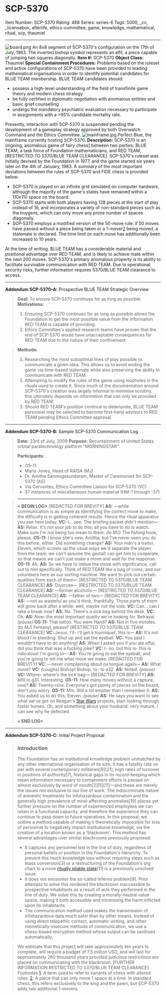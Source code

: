 # SCP-5370
Item Number: SCP-5370
Rating: 488
Series: series-6
Tags: 5000, _cc, _licensebox, afterlife, ethics-committee, game, knowledge, mathematical, ritual, scp, thaumiel

---

![board.png](https://scp-wiki.wdfiles.com/local--files/scp-5370/board.png)
An 8x8 segment of SCP-5370's configuration on the 17th of July, 1983. The inverted bishop symbol represents an alfil, a piece capable of jumping two squares diagonally.
**Item #:** SCP-5370
**Object Class:** Thaumiel
**Special Containment Procedures:** Problems based on the ruleset and active configurations of SCP-5370 have been provided to leading mathematical organisations in order to identify potential candidates for BLUE TEAM membership. BLUE TEAM candidates should:
  * possess a high-level understanding of the field of transfinite game theory and modern chess strategy
  * be fully certified in diplomatic negotiation with anomalous entities and basic grief counselling
  * undergo the mandatory psychiatric evaluation necessary to participate in assignments with a >95% candidate mortality rate.

Presently, interaction with SCP-5370 is suspended pending the development of a gameplay strategy approved by both Overwatch Command and the Ethics Committee.
![mainframe.jpg](https://scp-wiki.wdfiles.com/local--files/scp-5370/mainframe.jpg)
Perfect Blue, the mainframe currently hosting SCP-5370.
**Description:** SCP-5370 is an ongoing, anomalous game of fairy chess[1](javascript:;) between two parties: BLUE TEAM, a task force of Foundation mathematicians, and RED TEAM, [RESTRICTED TO 5370/BLUE TEAM CLEARANCE]. SCP-5370's ruleset was initially devised by the Foundation in 1977, and the game started six years later on the 4th of January, 1983.
A summary of the most important deviations between the rules of SCP-5370 and FIDE chess is provided below:
  * SCP-5370 is played on an infinite grid simulated on computer hardware, although the majority of the game's states have remained within a 110x110 space on the board.
  * SCP-5370 starts with both players having 128 pieces at the start of play instead of 16, and incorporates a variety of non-standard pieces such as the huygens, which can only move any prime number of spaces diagonally.
  * SCP-5370 employs a modified version of the 50-move rule: if 50 moves have passed without a piece being taken or a 1-mover[2](javascript:;) being moved, a stalemate is declared. The time limit on each move has additionally been increased to 10 years.

At the time of writing, BLUE TEAM has a considerable material and positional advantage over RED TEAM, and is likely to achieve mate within the next 200 moves.
SCP-5370's primary anomalous property is its ability to facilitate survivable communication with RED TEAM. Due to operational security risks, further information requires 5370/BLUE TEAM clearance to access.
* * *
**Addendum SCP-5370-A:** Prospective BLUE TEAM Strategic Overview
> **Goal:** To ensure SCP-5370 continues for as long as possible.
> **Motivations:**
>   1. Ensuring SCP-5370 continues for as long as possible allows the Foundation to get the most possible value from the information RED TEAM is capable of providing.
>   2. Ethics Committee's applied research teams have proven that the end of SCP-5370 would have unacceptable consequences for RED TEAM due to the nature of their confinement.
> 

> **Methods:**
>   1. Researching the most suboptimal lines of play possible to communicate a given idea. This allows us to avoid ending the game via time-based stalemate while also preserving the ability to communicate with RED TEAM.
>   2. Attempting to modify the rules of the game using loopholes in the rituals used to create it. Since much of the documentation around SCP-5370's creation was largely informal to minimise scrutiny, this ultimately depends on information that can only be provided by RED TEAM.
>   3. Should RED TEAM's position continue to deteriorate, BLUE TEAM personnel may be selected to become first-hand advisors to RED TEAM pending Ethics Committee approval.
> 

* * *
**Addendum SCP-5370-B:** Sample SCP-5370 Communication Log
> **Date:** 23rd of July, 2009
> **Purpose:** Recontainment of United States orbital paratechnology platform "MORNINGSTAR"  
>    
>  **Participants:**
>   * O5-11
>   * Maria Jones, Head of RAISA (MJ)
>   * Dr. Amitha Sanmugasunderam, Master of Ceremonies for SCP-5370 (AS)
>   * Via Cervantes, Ethics Committee Liaison for SCP-5370 (VC)
>   * 37 instances of miscellaneous human material (HM-1 through -37)
> 

> * * *
> **< BEGIN LOG>**
> [REDACTED FOR BREVITY]
> **AS:** —while communication is as simple as identifying the correct move to make, the difficulty is in getting coherent results. Hence the ritual apparatus you see here today.
> **VC:** I… see. The briefing packet didn't mention—
> **AS:** Relax. It's not your job to do this; all you have to do is watch. Make sure I'm not being too mean to them. _(to MJ)_ The fishing hook, please.
> **O5-11:** I know she's new, Amitha, but I've never seen you do this before, either. Did something change?
> **AS:** Your man's a traitor, Eleven, which screws up the usual ways we'd separate the player from the team; we can't assume the gestalt can get him to cooperate, so that means we can't just make a move and wait for the response.
> **O5-11:** Ah.
> **AS:** So we have to imbue the move with significance, call out to him specifically. Think of RED TEAM like a bag of coins, and our volunteers here as our sorting machine. We want to pick out certain qualities from each of them—
> [RESTRICTED TO 5370/BLUE TEAM CLEARANCE]
> **AS:** Divorcee—
> [RESTRICTED TO 5370/BLUE TEAM CLEARANCE]
> **AS:** —former alcoholic—
> [RESTRICTED TO 5370/BLUE TEAM CLEARANCE]
> **AS:** —father of two—
> [REDACTED FOR BREVITY]
> **AS:** —not as wasteful as you'd think, thankfully. Those parts of them will grow back after a while: well, maybe not the kids.
> **VC:** Can… can I take a break now?
> **AS:** No. There's a sick bag behind the desk.
> **VC:** Oh.
> **AS:** Now: the most important quality we're looking for. Betrayal.
> _(pause)_
> **O5-11:** That tattoo. You were Hand?
> **AS:** Not in five minutes. _(to MJ)_ Fentanyl, please?
> [RESTRICTED TO 5370/BLUE TEAM CLEARANCE]
> **VC:** Jesus, I'll- I'll get a tourniquet, this is—
> **AS:** It's not blood I'm bleeding. Shut up and eat the eyeball.
> **VC:** You said I wouldn't have to do anything!
> **AS:** When I asked you if you ate offal, did you think that was a fucking joke?
> **VC:** I- no, but this is- this is ridiculous! I'm going to—
> **AS:** You're going to eat the eyeball, and you're going to tell me what move we make.
> [REDACTED FOR BREVITY]
> **VC:** —never complaining about ox tongue again—
> **AS:** What move?
> **VC:** _(coughs)_ Bishop! Bishop, to- to a32.
> **AS:** Noted.
> _(pause)_
> **VC:** Where- where's the sick bag—
> [REDACTED FOR BREVITY]
> **AS:** Alfil to g31. Interesting.
> **O5-11:** How many moves without a capture, now?
> **AS:** Twenty-nine. Everyone's got plenty of pieces on the board, don't you worry.
> **O5-11:** Mm. Still a lot emptier than I remember it.
> **AS:** You asked us to do this, Eleven.
> _(pause)_
> **AS:** He says you want to see what we've got on Reagan's [Star Wars](/scp-1514) projects, start looking through foster homes. Oh, and something about your husband: very mature, I can see why he defected.  
>    
>  **< END LOG>**
* * *
**Addendum SCP-5370-C:** Initial Project Proposal
> ### Introduction
> The Foundation has an institutional knowledge problem unmatched by any other international organisation of its size. It has a fatality rate on par with several contemporary militaries[9][21], high rates of turnover in positions of authority[7], historical gaps in its record-keeping which mean information necessary to containment efforts is passed on almost exclusively by word of mouth[2][5][11]—and these are merely the issues not exclusive to our line of work. The indiscriminate nature of amnestic treatments for infohazardous contamination and the generally high prevalence of mind-affecting anomalies[19] places yet further pressure on the number of experienced employees we can retain in a functional capacity, and therefore the experience they can continue to pass down to future operatives.
> In this proposal, we outline a method capable of making it theoretically impossible for loss of personnel to negatively impact institutional knowledge, via the creation of a location known as a 'blackroom'. This method has several advantages over similar blackrooms previously proposed:
>   * It captures any personnel lost in the line of duty, regardless of personal beliefs or position in the Foundation's hierarchy. To prevent this much knowledge loss without requiring steps such as mass conversion[3] or a restructuring of the Foundation's org chart to a more [ritually pliable state](/scp-910)[11] is a previously unsolved issue.
>   * It does not encounter the so-called Inferno problem[9]. Prior attempts to solve this rendered the blackroom inaccessible to prospective inhabitants as a result of acts they performed in the line of duty. We solve this by creating a morally-neutral value space, making it both accessible and minimising the harm inflicted upon its inhabitants.
>   * The communication method used makes the transmission of infohazardous data much safer than by other means. Instead of using direct telepathic contact, automatic writing, and other memetically-insecure methods of communication, we use a chess-based encryption method whose output can be sanitised automatically.
> 

> We estimate that this project will take approximately ten years to complete, will require a budget of 7.5 million USD, and will last for approximately 260 thousand years provided judicious restrictions are placed on communicating with the blackroom.
> [FURTHER INFORMATION RESTRICTED TO 5370/BLUE TEAM CLEARANCE]
Footnotes
[1](javascript:;). A term used to refer to variants of chess with altered rules.
[2](javascript:;). A piece that can only move 1 space at a time. In standard chess, this refers exclusively to the king and the pawn, but SCP-5370 adds two additional 1-movers.